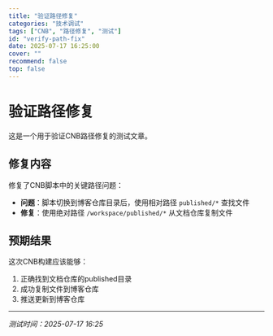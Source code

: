 ```yaml
---
title: "验证路径修复"
categories: "技术调试"
tags: ["CNB", "路径修复", "测试"]
id: "verify-path-fix"
date: 2025-07-17 16:25:00
cover: ""
recommend: false
top: false
---
```


# 验证路径修复

这是一个用于验证CNB路径修复的测试文章。

## 修复内容

修复了CNB脚本中的关键路径问题：
- **问题**：脚本切换到博客仓库目录后，使用相对路径 `published/*` 查找文件
- **修复**：使用绝对路径 `/workspace/published/*` 从文档仓库复制文件

## 预期结果

这次CNB构建应该能够：
1. 正确找到文档仓库的published目录
2. 成功复制文件到博客仓库
3. 推送更新到博客仓库

---
*测试时间：2025-07-17 16:25* 